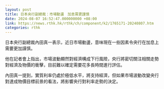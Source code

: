 ```yaml
---
layout: post
title: 日本央行副總裁：市場動盪　加息需更謹慎
date: 2024-08-07 16:52:47.000000000 +08:00
link: https://news.rthk.hk/rthk/ch/component/k2/1765171-20240807.htm
categories: rthk
---
```


日本央行副總裁內田真一表示，近日市場動盪，意味現在一些因素令央行在加息上需要更加謹慎。

他在記者會上指出，市場波動顯然對經濟構成下行風險，央行將密切關注相關走勢對經濟及物價的衝擊，目前難以確定需要花多長時間進行評估。

內田真一提到，實質利率仍處於極低水平，將支持經濟，但如果市場波動改變央行對達成物價目標前景的看法，將影響央行對利率走勢的決定。
